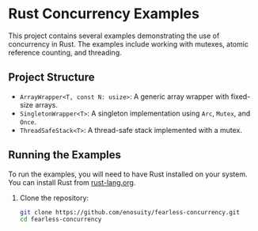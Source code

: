 # Rust Concurrency Examples

This project contains several examples demonstrating the use of concurrency in Rust. The examples include working with mutexes, atomic reference counting, and threading.

## Project Structure

- `ArrayWrapper<T, const N: usize>`: A generic array wrapper with fixed-size arrays.
- `SingletonWrapper<T>`: A singleton implementation using `Arc`, `Mutex`, and `Once`.
- `ThreadSafeStack<T>`: A thread-safe stack implemented with a mutex.

## Running the Examples

To run the examples, you will need to have Rust installed on your system. You can install Rust from [rust-lang.org](https://www.rust-lang.org/).

1. Clone the repository:
   ```sh
   git clone https://github.com/enosuity/fearless-concurrency.git
   cd fearless-concurrency
